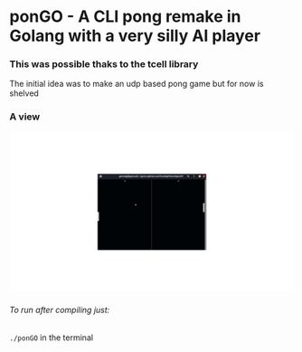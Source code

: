 # ponGO - A CLI pong remake in Golang with a very silly AI player
### This was possible thaks to the tcell library

The initial idea was to make an udp based pong game but for now is shelved

### A view
![alt text](demo.png)

###### To run after compiling just:
`./ponGO` in the terminal